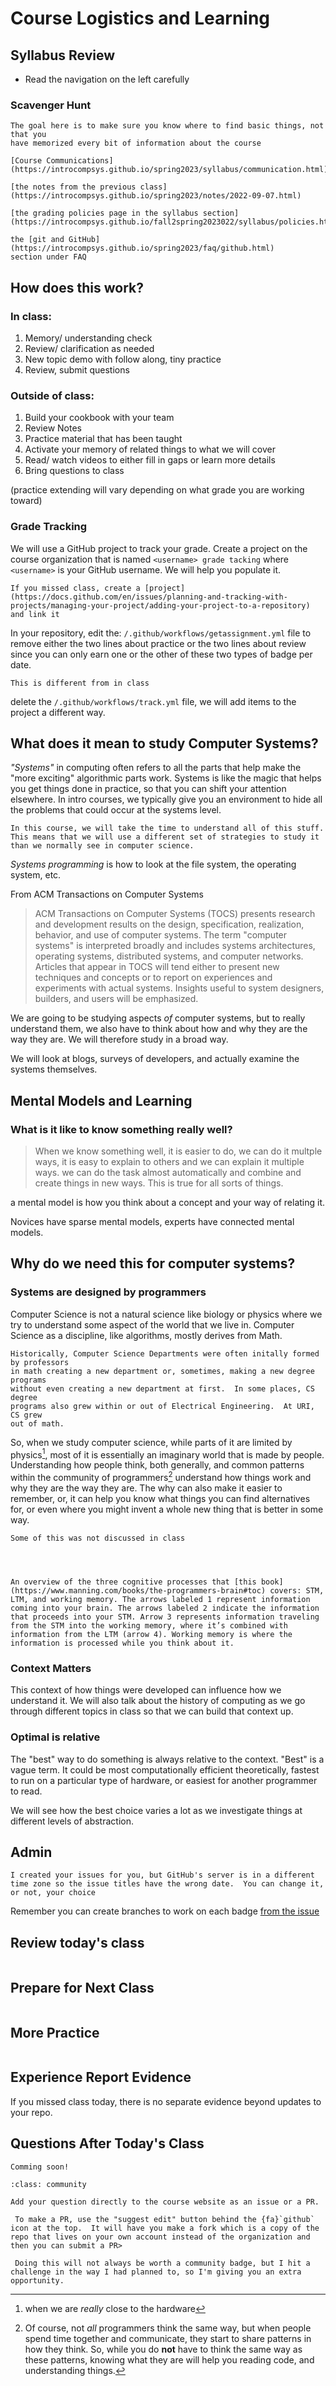 
# Course Logistics and Learning



## Syllabus Review


- Read the navigation on the left carefully


### Scavenger Hunt


```{note}
The goal here is to make sure you know where to find basic things, not that you
have memorized every bit of information about the course
```



```{dropdown} Where can you find when office hours are?
[Course Communications](https://introcompsys.github.io/spring2023/syllabus/communication.html)
```



```{dropdown} Where can you find the detailed list of what to prepare for today's class?
[the notes from the previous class](https://introcompsys.github.io/spring2023/notes/2022-09-07.html)
```



```{dropdown} Where is the regrading policy?
[the grading policies page in the syllabus section](https://introcompsys.github.io/fall2spring2023022/syllabus/policies.html)
```




```{dropdown} Something went wrong in an assignment repo on GitHub, what should you check before asking for help?
the [git and GitHub](https://introcompsys.github.io/spring2023/faq/github.html)
section under FAQ
```


## How does this work? 

### In class:



1. Memory/ understanding check
1. Review/ clarification as needed
1. New topic demo with follow along, tiny practice
1. Review, submit questions


### Outside of class:



1. Build your cookbook with your team
1. Review Notes
1. Practice material that has been taught
1. Activate your memory of related things to what we will cover
1. Read/ watch videos to either fill in gaps or learn more details
1. Bring questions to class


(practice extending will vary depending on what grade you are working toward)



### Grade Tracking



We will use a GitHub project to track your grade. Create a project on the course organization that is named `<username> grade tacking` where `<username>` is your GitHub username.  We will help you populate it.


```{important}
If you missed class, create a [project](https://docs.github.com/en/issues/planning-and-tracking-with-projects/managing-your-project/adding-your-project-to-a-repository) and link it
```

In your repository, edit the: `/.github/workflows/getassignment.yml` file to remove either the two lines about practice or the two lines about review since you can only earn one or the other of these two types of badge per date. 


```{warning}
This is different from in class
```

delete the  `/.github/workflows/track.yml`  file, we will add items to the project a different way. 




## What does it mean to study Computer Systems?



_"Systems"_ in computing often refers to all the parts that help make the
"more exciting" algorithmic parts work. Systems is like the magic that helps
you get things done in practice, so that you can shift your attention elsewhere.
In intro courses, we typically give you an environment to hide all the problems
that could occur at the systems level.


```{important}
In this course, we will take the time to understand all of this stuff. This means that we will use a different set of strategies to study it than we normally see in computer science.
```



_Systems programming_ is how to look at the file system, the operating system, etc.



From ACM Transactions on Computer Systems

> ACM Transactions on Computer Systems (TOCS) presents research and development results on the design, specification, realization, behavior, and use of computer systems. The term "computer systems" is interpreted broadly and includes systems architectures, operating systems, distributed systems, and computer networks. Articles that appear in TOCS will tend either to present new techniques and concepts or to report on experiences and experiments with actual systems. Insights useful to system designers, builders, and users will be emphasized.


We are going to be studying aspects *of* computer systems, but to really understand them, we also have to think about how and why they are the way they are.  We will therefore study in a broad way.  

We will look at blogs, surveys of developers, and actually examine the systems themselves.




## Mental Models and Learning



 ### What is it like to know something really well?
> When we know something well, it is easier to do, we can do it multple ways,
> it is easy to explain to others and we can explain it multiple ways.
> we can do the task almost automatically and combine and create things in new
> ways.  This is true for all sorts of things.  




a mental model is how you think about a concept and your way of relating it.



Novices have sparse mental models, experts have connected mental models.



<!-- We can visualize with concept maps. -->



## Why do we need this for computer systems?



### Systems are designed by programmers



Computer Science is not a natural science like biology or physics where we try
to understand some aspect of the world that we live in.  Computer Science as a
discipline, like algorithms, mostly derives from Math.  



```{margin}
Historically, Computer Science Departments were often initally formed by professors
in math creating a new department or, sometimes, making a new degree programs
without even creating a new department at first.  In some places, CS degree
programs also grew within or out of Electrical Engineering.  At URI, CS grew
out of math.  
```



So, when we study computer science, while parts of it are limited by physics[^physics], most of it is essentially an
imaginary world that is made by people.  Understanding how people think, both
generally, and common patterns within the community of programmers[^programmerthink]
understand how things work and why they are the way they are.  The why can also
make it easier to remember, or, it can help you know what things you can find
alternatives for, or even where you might invent a whole new thing that is
better in some way.  



[^physics]: when we are *really* close to the hardware



[^programmerthink]: Of course, not *all* programmers think the same way, but when
people spend time together and communicate, they start to share patterns in how
they think. So, while you do **not** have to think the same way as these patterns,
knowing what they are will help you reading code, and understanding things.  


```{important}
Some of this was not discussed in class
```

```{figure} https://drek4537l1klr.cloudfront.net/hermans2/Figures/CH01_F02_Hermans2.png



An overview of the three cognitive processes that [this book](https://www.manning.com/books/the-programmers-brain#toc) covers: STM, LTM, and working memory. The arrows labeled 1 represent information coming into your brain. The arrows labeled 2 indicate the information that proceeds into your STM. Arrow 3 represents information traveling from the STM into the working memory, where it’s combined with information from the LTM (arrow 4). Working memory is where the information is processed while you think about it.
```







### Context Matters



This context of how things were developed can influence how we understand it.
We will also talk about the history of computing as we go through different
topics in class so that we can build that context up.  



### Optimal is relative



The "best" way to do something is always relative to the context.  "Best" is a
vague term.  It could be most computationally efficient theoretically,
fastest to run on a particular type of hardware, or easiest for another programmer
to read.  



We will see how the best choice varies a lot as we investigate things at
different levels of abstraction.

## Admin 

```{warning}
I created your issues for you, but GitHub's server is in a different time zone so the issue titles have the wrong date.  You can change it, or not, your choice
```

Remember you can create branches to work on each badge [from the issue](https://docs.github.com/en/issues/tracking-your-work-with-issues/creating-a-branch-for-an-issue)


## Review today's class

```{include} ../_review/2023-01-26.md
```



## Prepare for Next Class

```{include} ../_prepare/2023-01-26.md
```



## More Practice

```{include} ../_practice/2023-01-26.md
```



## Experience Report Evidence

If you missed class today, there is no separate evidence beyond updates to your repo. 

## Questions After Today's Class 

```{important}
Comming soon! 
```

```{admonition} Make an issue or PR 
:class: community 

Add your question directly to the course website as an issue or a PR. 

 To make a PR, use the "suggest edit" button behind the {fa}`github` icon at the top.  It will have you make a fork which is a copy of the repo that lives on your own account instead of the organization and then you can submit a PR> 

 Doing this will not always be worth a community badge, but I hit a challenge in the way I had planned to, so I'm giving you an extra opportunity. 
 ```